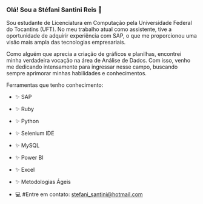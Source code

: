 ### Olá! Sou a Stéfani Santini Reis 👋

Sou estudante de Licenciatura em Computação pela Universidade Federal do Tocantins (UFT). No meu trabalho atual como assistente, tive a oportunidade de adquirir experiência com SAP, o que me proporcionou uma visão mais ampla das tecnologias empresariais.

Como alguém que aprecia a criação de gráficos e planilhas, encontrei minha verdadeira vocação na área de Análise de Dados. Com isso, venho me dedicando intensamente para ingressar nesse campo, buscando sempre aprimorar minhas habilidades e conhecimentos.

Ferramentas que tenho conhecimento:
- ✨ SAP
- ✨ Ruby
- ✨ Python
- ✨ Selenium IDE 
- ✨ MySQL
- ✨ Power BI
- ✨ Excel
- ✨ Metodologias Ágeis


- 💻 #Entre em contato:
stefani_santini@hotmail.com


